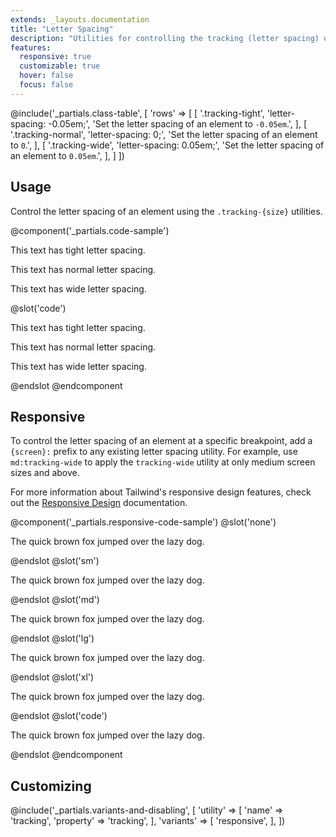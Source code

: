 ```yaml
---
extends: _layouts.documentation
title: "Letter Spacing"
description: "Utilities for controlling the tracking (letter spacing) of an element."
features:
  responsive: true
  customizable: true
  hover: false
  focus: false
---
```


@include('_partials.class-table', [
  'rows' => [
    [
      '.tracking-tight',
      'letter-spacing: -0.05em;',
      'Set the letter spacing of an element to <code>-0.05em</code>.',
    ],
    [
      '.tracking-normal',
      'letter-spacing: 0;',
      'Set the letter spacing of an element to <code>0</code>.',
    ],
    [
      '.tracking-wide',
      'letter-spacing: 0.05em;',
      'Set the letter spacing of an element to <code>0.05em</code>.',
    ],
  ]
])

## Usage

Control the letter spacing of an element using the `.tracking-{size}` utilities.

@component('_partials.code-sample')
<p class="tracking-tight text-lg text-grey-darkest mb-2">This text has tight letter spacing.</p>
<p class="tracking-normal text-lg text-grey-darkest mb-2">This text has normal letter spacing.</p>
<p class="tracking-wide text-lg text-grey-darkest">This text has wide letter spacing.</p>
@slot('code')
<p class="tracking-tight ...">This text has tight letter spacing.</p>
<p class="tracking-normal ...">This text has normal letter spacing.</p>
<p class="tracking-wide ...">This text has wide letter spacing.</p>
@endslot
@endcomponent

## Responsive

To control the letter spacing of an element at a specific breakpoint, add a `{screen}:` prefix to any existing letter spacing utility. For example, use `md:tracking-wide` to apply the `tracking-wide` utility at only medium screen sizes and above.

For more information about Tailwind's responsive design features, check out the [Responsive Design](/docs/responsive-design) documentation.

@component('_partials.responsive-code-sample')
@slot('none')
<p class="tracking-tight text-lg text-grey-darkest">The quick brown fox jumped over the lazy dog.</p>
@endslot
@slot('sm')
<p class="tracking-normal text-lg text-grey-darkest">The quick brown fox jumped over the lazy dog.</p>
@endslot
@slot('md')
<p class="tracking-wide text-lg text-grey-darkest">The quick brown fox jumped over the lazy dog.</p>
@endslot
@slot('lg')
<p class="tracking-normal text-lg text-grey-darkest">The quick brown fox jumped over the lazy dog.</p>
@endslot
@slot('xl')
<p class="tracking-tight text-lg text-grey-darkest">The quick brown fox jumped over the lazy dog.</p>
@endslot
@slot('code')
<p class="none:tracking-tight sm:tracking-normal md:tracking-wide lg:tracking-normal xl:tracking-tight ...">The quick brown fox jumped over the lazy dog.</p>
@endslot
@endcomponent

## Customizing

@include('_partials.variants-and-disabling', [
    'utility' => [
        'name' => 'tracking',
        'property' => 'tracking',
    ],
    'variants' => [
        'responsive',
    ],
])

